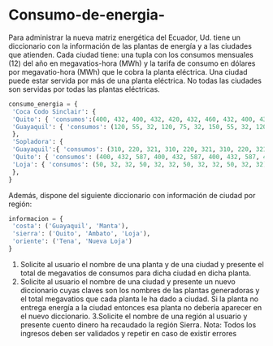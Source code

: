 # Consumo-de-energia-

Para administrar la nueva matriz energética del Ecuador, Ud. tiene un diccionario con la información de las
plantas de energía y a las ciudades que atienden. Cada ciudad tiene: una tupla con los consumos mensuales
(12) del año en megavatios-hora (MWh) y la tarifa de consumo en dólares por megavatio-hora (MWh) que le
cobra la planta eléctrica. Una ciudad puede estar servida por más de una planta eléctrica. No todas las
ciudades son servidas por todas las plantas eléctricas.

```python
consumo_energia = {
 'Coca Codo Sinclair': {
 'Quito': { 'consumos':(400, 432, 400, 432, 420, 432, 460, 432, 400, 432, 300 , 213),'tarifa': 65},
 'Guayaquil': { 'consumos': (120, 55, 32, 120, 75, 32, 150, 55, 32, 120, 97, 32),'tarifa': 84},
 },
 'Sopladora': {
 'Guayaquil':{ 'consumos': (310, 220, 321, 310, 220, 321, 310, 220, 321, 310, 220, 321),'tarifa':55},
 'Quito': { 'consumos': (400, 432, 587, 400, 432, 587, 400, 432, 587, 400, 432, 587),'tarifa': 79},
 'Loja': { 'consumos': (50, 32, 32, 50, 32, 32, 50, 32, 32, 50, 32, 32),'tarifa': 32},
 },
}
```
Además, dispone del siguiente diccionario con información de ciudad por región:
```python
informacion = {
 'costa': ('Guayaquil', 'Manta'),
 'sierra': ('Quito', 'Ambato', 'Loja'),
 'oriente': ('Tena', 'Nueva Loja')
}
```
1. Solicite al usuario el nombre de una planta y de una ciudad y presente el total de megavatios de consumos para dicha ciudad en dicha planta.
2. Solicite al usuario el nombre de una ciudad y presente un nuevo diccionario cuyas claves son los nombres de las plantas generadoras y el total megavatios que cada planta le ha dado a ciudad. Si la planta no entrega energía a la ciudad entonces esa planta no debería aparecer en el nuevo diccionario.
3.Solicite el nombre de una región al usuario y presente cuento dinero ha recaudado la región Sierra. Nota: Todos los ingresos deben ser validados y repetir en caso de existir errores
